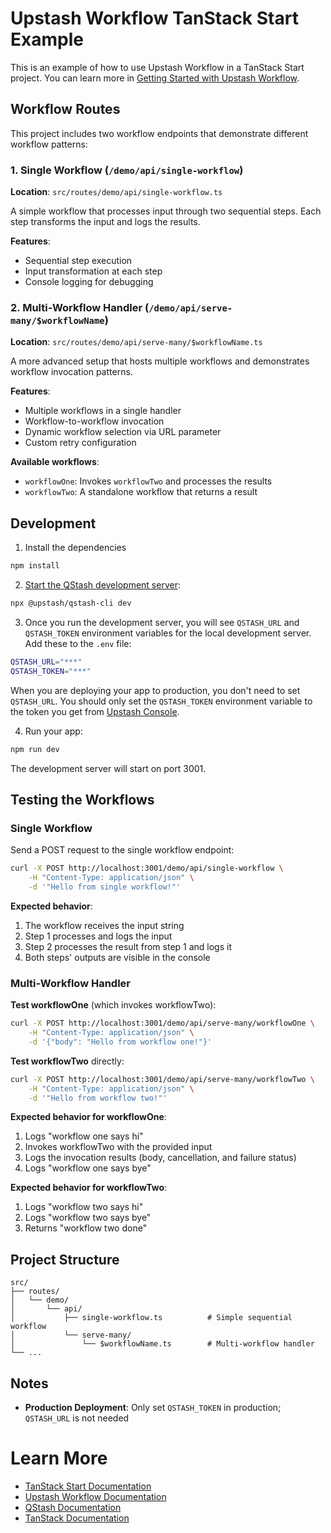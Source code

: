 # Upstash Workflow TanStack Start Example

This is an example of how to use Upstash Workflow in a TanStack Start project. You can learn more in [Getting Started with Upstash Workflow](https://upstash.com/docs/workflow/getstarted).

## Workflow Routes

This project includes two workflow endpoints that demonstrate different workflow patterns:

### 1. Single Workflow (`/demo/api/single-workflow`)

**Location**: `src/routes/demo/api/single-workflow.ts`

A simple workflow that processes input through two sequential steps. Each step transforms the input and logs the results.

**Features**:
- Sequential step execution
- Input transformation at each step
- Console logging for debugging

### 2. Multi-Workflow Handler (`/demo/api/serve-many/$workflowName`)

**Location**: `src/routes/demo/api/serve-many/$workflowName.ts`

A more advanced setup that hosts multiple workflows and demonstrates workflow invocation patterns.

**Features**:
- Multiple workflows in a single handler
- Workflow-to-workflow invocation
- Dynamic workflow selection via URL parameter
- Custom retry configuration

**Available workflows**:
- `workflowOne`: Invokes `workflowTwo` and processes the results
- `workflowTwo`: A standalone workflow that returns a result

## Development

1. Install the dependencies

```bash
npm install
```

2. [Start the QStash development server](https://upstash.com/docs/workflow/howto/local-development):

```bash
npx @upstash/qstash-cli dev
```

3. Once you run the development server, you will see `QSTASH_URL` and `QSTASH_TOKEN` environment variables for the local development server. Add these to the `.env` file:

```bash
QSTASH_URL="***"
QSTASH_TOKEN="***"
```

When you are deploying your app to production, you don't need to set `QSTASH_URL`. You should only set the `QSTASH_TOKEN` environment variable to the token you get from [Upstash Console](https://console.upstash.com/qstash).

4. Run your app:

```bash
npm run dev
```

The development server will start on port 3001.

## Testing the Workflows

### Single Workflow

Send a POST request to the single workflow endpoint:

```bash
curl -X POST http://localhost:3001/demo/api/single-workflow \
    -H "Content-Type: application/json" \
    -d '"Hello from single workflow!"'
```

**Expected behavior**:
1. The workflow receives the input string
2. Step 1 processes and logs the input
3. Step 2 processes the result from step 1 and logs it
4. Both steps' outputs are visible in the console

### Multi-Workflow Handler

**Test workflowOne** (which invokes workflowTwo):

```bash
curl -X POST http://localhost:3001/demo/api/serve-many/workflowOne \
    -H "Content-Type: application/json" \
    -d '{"body": "Hello from workflow one!"}'
```

**Test workflowTwo** directly:

```bash
curl -X POST http://localhost:3001/demo/api/serve-many/workflowTwo \
    -H "Content-Type: application/json" \
    -d '"Hello from workflow two!"'
```

**Expected behavior for workflowOne**:
1. Logs "workflow one says hi"
2. Invokes workflowTwo with the provided input
3. Logs the invocation results (body, cancellation, and failure status)
4. Logs "workflow one says bye"

**Expected behavior for workflowTwo**:
1. Logs "workflow two says hi"
2. Logs "workflow two says bye"
3. Returns "workflow two done"

## Project Structure

```
src/
├── routes/
│   └── demo/
│       └── api/
│           ├── single-workflow.ts          # Simple sequential workflow
│           └── serve-many/
│               └── $workflowName.ts        # Multi-workflow handler
└── ...
```

## Notes

- **Production Deployment**: Only set `QSTASH_TOKEN` in production; `QSTASH_URL` is not needed

# Learn More

- [TanStack Start Documentation](https://tanstack.com/start)
- [Upstash Workflow Documentation](https://upstash.com/docs/workflow)
- [QStash Documentation](https://upstash.com/docs/qstash)
- [TanStack Documentation](https://tanstack.com)
